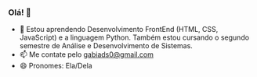 ### Olá! 👋

- 🌱 Estou aprendendo Desenvolvimento FrontEnd (HTML, CSS, JavaScript) e a linguagem Python. Também estou cursando o segundo semestre de Análise e Desenvolvimento de Sistemas. 
- 📫 Me contate pelo gabiads0@gmail.com
- 😄 Pronomes: Ela/Dela

